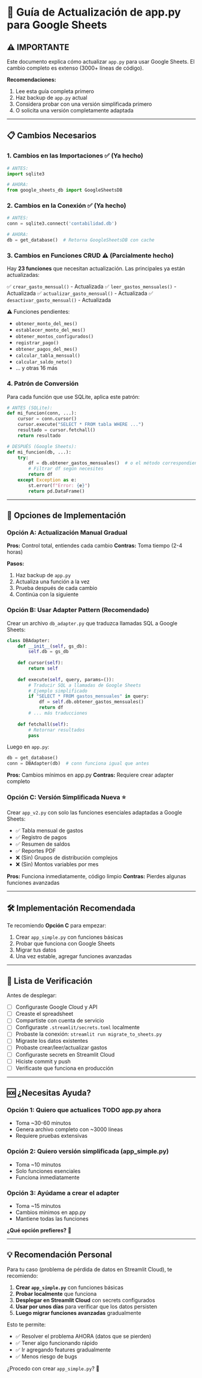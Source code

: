 # 🔄 Guía de Actualización de app.py para Google Sheets

## ⚠️ IMPORTANTE

Este documento explica cómo actualizar `app.py` para usar Google Sheets.
El cambio completo es extenso (3000+ líneas de código). 

**Recomendaciones:**
1. Lee esta guía completa primero
2. Haz backup de `app.py` actual
3. Considera probar con una versión simplificada primero
4. O solicita una versión completamente adaptada

---

## 📋 Cambios Necesarios

### 1. Cambios en las Importaciones ✅ (Ya hecho)

```python
# ANTES:
import sqlite3

# AHORA:
from google_sheets_db import GoogleSheetsDB
```

### 2. Cambios en la Conexión ✅ (Ya hecho)

```python
# ANTES:
conn = sqlite3.connect('contabilidad.db')

# AHORA:
db = get_database()  # Retorna GoogleSheetsDB con cache
```

### 3. Cambios en Funciones CRUD ⚠️ (Parcialmente hecho)

Hay **23 funciones** que necesitan actualización. Las principales ya están actualizadas:

✅ `crear_gasto_mensual()` - Actualizada
✅ `leer_gastos_mensuales()` - Actualizada
✅ `actualizar_gasto_mensual()` - Actualizada
✅ `desactivar_gasto_mensual()` - Actualizada

⚠️ Funciones pendientes:
- `obtener_monto_del_mes()`
- `establecer_monto_del_mes()`
- `obtener_montos_configurados()`
- `registrar_pago()`
- `obtener_pagos_del_mes()`
- `calcular_tabla_mensual()`
- `calcular_saldo_neto()`
- ... y otras 16 más

### 4. Patrón de Conversión

Para cada función que use SQLite, aplica este patrón:

```python
# ANTES (SQLite):
def mi_funcion(conn, ...):
    cursor = conn.cursor()
    cursor.execute("SELECT * FROM tabla WHERE ...")
    resultado = cursor.fetchall()
    return resultado

# DESPUÉS (Google Sheets):
def mi_funcion(db, ...):
    try:
        df = db.obtener_gastos_mensuales()  # o el método correspondiente
        # Filtrar df según necesites
        return df
    except Exception as e:
        st.error(f"Error: {e}")
        return pd.DataFrame()
```

---

## 🚀 Opciones de Implementación

### Opción A: Actualización Manual Gradual

**Pros:** Control total, entiendes cada cambio
**Contras:** Toma tiempo (2-4 horas)

**Pasos:**
1. Haz backup de `app.py`
2. Actualiza una función a la vez
3. Prueba después de cada cambio
4. Continúa con la siguiente

### Opción B: Usar Adapter Pattern (Recomendado)

Crear un archivo `db_adapter.py` que traduzca llamadas SQL a Google Sheets:

```python
class DBAdapter:
    def __init__(self, gs_db):
        self.db = gs_db
    
    def cursor(self):
        return self
    
    def execute(self, query, params=()):
        # Traducir SQL a llamadas de Google Sheets
        # Ejemplo simplificado
        if "SELECT * FROM gastos_mensuales" in query:
            df = self.db.obtener_gastos_mensuales()
            return df
        # ... más traducciones
    
    def fetchall(self):
        # Retornar resultados
        pass
```

Luego en `app.py`:
```python
db = get_database()
conn = DBAdapter(db)  # conn funciona igual que antes
```

**Pros:** Cambios mínimos en app.py
**Contras:** Requiere crear adapter completo

### Opción C: Versión Simplificada Nueva ⭐

Crear `app_v2.py` con solo las funciones esenciales adaptadas a Google Sheets:

- ✅ Tabla mensual de gastos
- ✅ Registro de pagos
- ✅ Resumen de saldos
- ✅ Reportes PDF
- ❌ (Sin) Grupos de distribución complejos
- ❌ (Sin) Montos variables por mes

**Pros:** Funciona inmediatamente, código limpio
**Contras:** Pierdes algunas funciones avanzadas

---

## 🛠️ Implementación Recomendada

Te recomiendo **Opción C** para empezar:

1. Crear `app_simple.py` con funciones básicas
2. Probar que funciona con Google Sheets
3. Migrar tus datos
4. Una vez estable, agregar funciones avanzadas

---

## 📝 Lista de Verificación

Antes de desplegar:

- [ ] Configuraste Google Cloud y API
- [ ] Creaste el spreadsheet
- [ ] Compartiste con cuenta de servicio
- [ ] Configuraste `.streamlit/secrets.toml` localmente
- [ ] Probaste la conexión: `streamlit run migrate_to_sheets.py`
- [ ] Migraste los datos existentes
- [ ] Probaste crear/leer/actualizar gastos
- [ ] Configuraste secrets en Streamlit Cloud
- [ ] Hiciste commit y push
- [ ] Verificaste que funciona en producción

---

## 🆘 ¿Necesitas Ayuda?

### Opción 1: Quiero que actualices TODO app.py ahora
- Toma ~30-60 minutos
- Genera archivo completo con ~3000 líneas
- Requiere pruebas extensivas

### Opción 2: Quiero versión simplificada (app_simple.py)
- Toma ~10 minutos
- Solo funciones esenciales
- Funciona inmediatamente

### Opción 3: Ayúdame a crear el adapter
- Toma ~15 minutos
- Cambios mínimos en app.py
- Mantiene todas las funciones

**¿Qué opción prefieres?** 🤔

---

## 💡 Recomendación Personal

Para tu caso (problema de pérdida de datos en Streamlit Cloud), te recomiendo:

1. **Crear `app_simple.py`** con funciones básicas
2. **Probar localmente** que funciona
3. **Desplegar en Streamlit Cloud** con secrets configurados
4. **Usar por unos días** para verificar que los datos persisten
5. **Luego migrar funciones avanzadas** gradualmente

Esto te permite:
- ✅ Resolver el problema AHORA (datos que se pierden)
- ✅ Tener algo funcionando rápido
- ✅ Ir agregando features gradualmente
- ✅ Menos riesgo de bugs

¿Procedo con crear `app_simple.py`? 🚀
